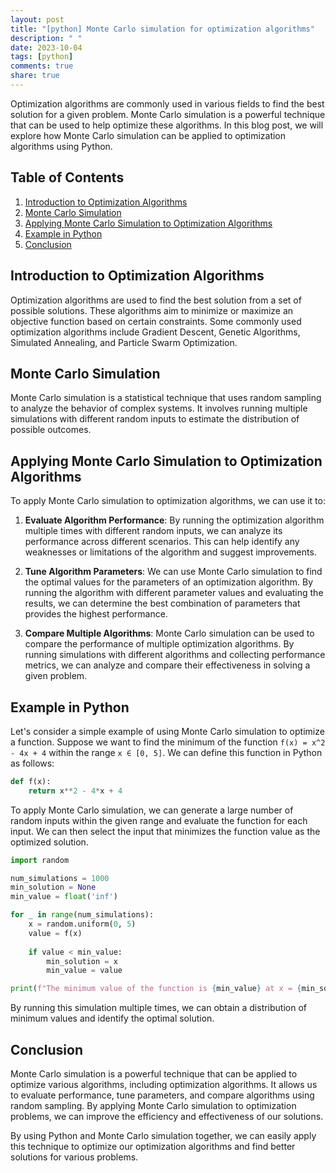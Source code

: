 ```yaml
---
layout: post
title: "[python] Monte Carlo simulation for optimization algorithms"
description: " "
date: 2023-10-04
tags: [python]
comments: true
share: true
---
```


Optimization algorithms are commonly used in various fields to find the best solution for a given problem. Monte Carlo simulation is a powerful technique that can be used to help optimize these algorithms. In this blog post, we will explore how Monte Carlo simulation can be applied to optimization algorithms using Python.

## Table of Contents
1. [Introduction to Optimization Algorithms](#introduction-to-optimization-algorithms)
2. [Monte Carlo Simulation](#monte-carlo-simulation)
3. [Applying Monte Carlo Simulation to Optimization Algorithms](#applying-monte-carlo-simulation-to-optimization-algorithms)
4. [Example in Python](#example-in-python)
5. [Conclusion](#conclusion)

## Introduction to Optimization Algorithms

Optimization algorithms are used to find the best solution from a set of possible solutions. These algorithms aim to minimize or maximize an objective function based on certain constraints. Some commonly used optimization algorithms include Gradient Descent, Genetic Algorithms, Simulated Annealing, and Particle Swarm Optimization.

## Monte Carlo Simulation

Monte Carlo simulation is a statistical technique that uses random sampling to analyze the behavior of complex systems. It involves running multiple simulations with different random inputs to estimate the distribution of possible outcomes.

## Applying Monte Carlo Simulation to Optimization Algorithms

To apply Monte Carlo simulation to optimization algorithms, we can use it to:

1. **Evaluate Algorithm Performance**: By running the optimization algorithm multiple times with different random inputs, we can analyze its performance across different scenarios. This can help identify any weaknesses or limitations of the algorithm and suggest improvements.

2. **Tune Algorithm Parameters**: We can use Monte Carlo simulation to find the optimal values for the parameters of an optimization algorithm. By running the algorithm with different parameter values and evaluating the results, we can determine the best combination of parameters that provides the highest performance.

3. **Compare Multiple Algorithms**: Monte Carlo simulation can be used to compare the performance of multiple optimization algorithms. By running simulations with different algorithms and collecting performance metrics, we can analyze and compare their effectiveness in solving a given problem.

## Example in Python

Let's consider a simple example of using Monte Carlo simulation to optimize a function. Suppose we want to find the minimum of the function `f(x) = x^2 - 4x + 4` within the range `x ∈ [0, 5]`. We can define this function in Python as follows:

```python
def f(x):
    return x**2 - 4*x + 4
```

To apply Monte Carlo simulation, we can generate a large number of random inputs within the given range and evaluate the function for each input. We can then select the input that minimizes the function value as the optimized solution.

```python
import random

num_simulations = 1000
min_solution = None
min_value = float('inf')

for _ in range(num_simulations):
    x = random.uniform(0, 5)
    value = f(x)
    
    if value < min_value:
        min_solution = x
        min_value = value

print(f"The minimum value of the function is {min_value} at x = {min_solution}")
```

By running this simulation multiple times, we can obtain a distribution of minimum values and identify the optimal solution.

## Conclusion

Monte Carlo simulation is a powerful technique that can be applied to optimize various algorithms, including optimization algorithms. It allows us to evaluate performance, tune parameters, and compare algorithms using random sampling. By applying Monte Carlo simulation to optimization problems, we can improve the efficiency and effectiveness of our solutions.

By using Python and Monte Carlo simulation together, we can easily apply this technique to optimize our optimization algorithms and find better solutions for various problems.